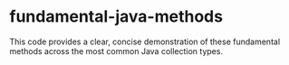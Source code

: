 # fundamental-java-methods

This code provides a clear, concise demonstration of these fundamental methods across the most common Java collection types.